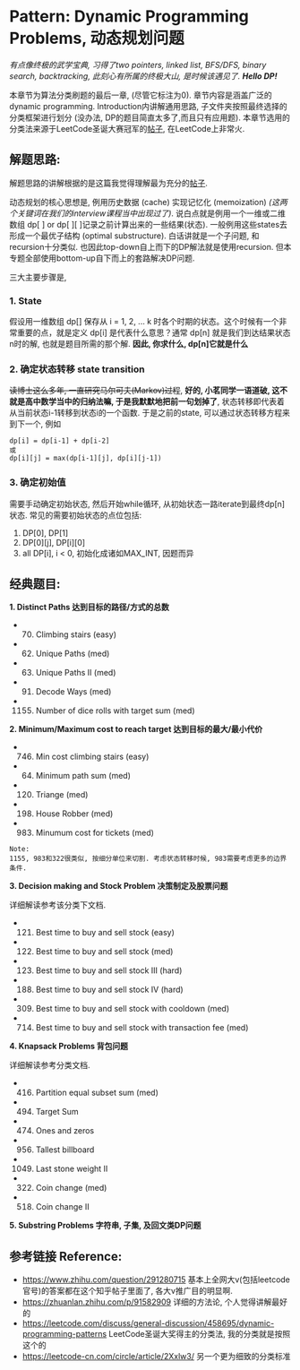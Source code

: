 # Pattern: Dynamic Programming Problems, 动态规划问题
*有点像终极的武学宝典, 习得了two pointers, linked list, BFS/DFS, binary search, backtracking, 此刻心有所属的终极大山, 是时候该遇见了. **Hello DP!***

本章节为算法分类刷题的最后一章, (尽管它标注为0). 章节内容是涵盖广泛的dynamic programming. Introduction内讲解通用思路, 子文件夹按照最终选择的分类框架进行划分 (没办法, DP的题目简直太多了,而且只有应用题). 本章节选用的分类法来源于LeetCode圣诞大赛冠军的[帖子](https://leetcode.com/discuss/general-discussion/458695/dynamic-programming-patterns), 在LeetCode上非常火. 

## **解题思路:**

解题思路的讲解根据的是这篇我觉得理解最为充分的[帖子](https://zhuanlan.zhihu.com/p/91582909).

动态规划的核心思想是, 例用历史数据 (cache) 实现记忆化 (memoization) *(这两个关键词在我们的interview课程当中出现过了)*. 说白点就是例用一个一维或二维数组 dp[ ] or dp[ ][ ]记录之前计算出来的一些结果(状态). 一般例用这些states去形成一个最优子结构 (optimal substructure). 白话讲就是一个子问题, 和recursion十分类似. 也因此top-down自上而下的DP解法就是使用recursion. 但本专题全部使用bottom-up自下而上的套路解决DP问题. 

三大主要步骤是,

### **1. State**
假设用一维数组 dp[] 保存从 i = 1, 2, ... k 时各个时期的状态。这个时候有一个非常重要的点，就是定义 dp[i] 是代表什么意思？通常 dp[n] 就是我们到达结果状态n时的解, 也就是题目所需的那个解. **因此, 你求什么, dp[n]它就是什么**

### **2. 确定状态转移 state transition**
~~读博士这么多年, 一直研究马尔可夫(Markov)过程~~, **好的, 小茗同学一语道破, 这不就是高中数学当中的归纳法嘛, 于是我默默地把前一句划掉了**, 状态转移即代表着从当前状态i-1转移到状态i的一个函数. 于是之前的state, 可以通过状态转移方程来到下一个, 例如
```
dp[i] = dp[i-1] + dp[i-2]
或
dp[i][j] = max(dp[i-1][j], dp[i][j-1])
```

### **3. 确定初始值**
需要手动确定初始状态, 然后开始while循环, 从初始状态一路iterate到最终dp[n]状态. 常见的需要初始状态的点位包括: 

1. DP[0], DP[1]
2. DP[0][j], DP[i][0]
3. all DP[i], i < 0, 初始化成诸如MAX_INT, 因题而异

## **经典题目:**

**1. Distinct Paths 达到目标的路径/方式的总数**

- 70. Climbing stairs (easy)
- 62. Unique Paths (med)
- 63. Unique Paths II (med)
- 91. Decode Ways (med)
- 1155. Number of dice rolls with target sum (med)

**2. Minimum/Maximum cost to reach target 达到目标的最大/最小代价**

- 746. Min cost climbing stairs (easy)
- 64. Minimum path sum (med)
- 120. Triange (med)
- 198. House Robber (med)
- 983. Minumum cost for tickets (med)

```
Note:
1155, 983和322很类似, 按细分单位来切割. 考虑状态转移时候, 983需要考虑更多的边界条件.
```

**3. Decision making and Stock Problem 决策制定及股票问题**

详细解读参考该分类下文档.

- 121. Best time to buy and sell stock (easy)
- 122. Best time to buy and sell stock (med)
- 123. Best time to buy and sell stock III (hard)
- 188. Best time to buy and sell stock IV (hard)
- 309. Best time to buy and sell stock with cooldown (med)
- 714. Best time to buy and sell stock with transaction fee (med)

**4. Knapsack Problems 背包问题**

详细解读参考分类文档.

- 416. Partition equal subset sum (med)
- 494. Target Sum
- 474. Ones and zeros
- 956. Tallest billboard
- 1049. Last stone weight II

- 322. Coin change (med)
- 518. Coin change II 

**5. Substring Problems 字符串, 子集, 及回文类DP问题**


## **参考链接 Reference:**

- https://www.zhihu.com/question/291280715 基本上全网大v(包括leetcode官号)的答案都在这个知乎帖子里面了, 各大v推广目的明显啊.
- https://zhuanlan.zhihu.com/p/91582909 详细的方法论, 个人觉得讲解最好的
- https://leetcode.com/discuss/general-discussion/458695/dynamic-programming-patterns LeetCode圣诞大奖得主的分类法, 我的分类就是按照这个的
- https://leetcode-cn.com/circle/article/2Xxlw3/ 另一个更为细致的分类标准
